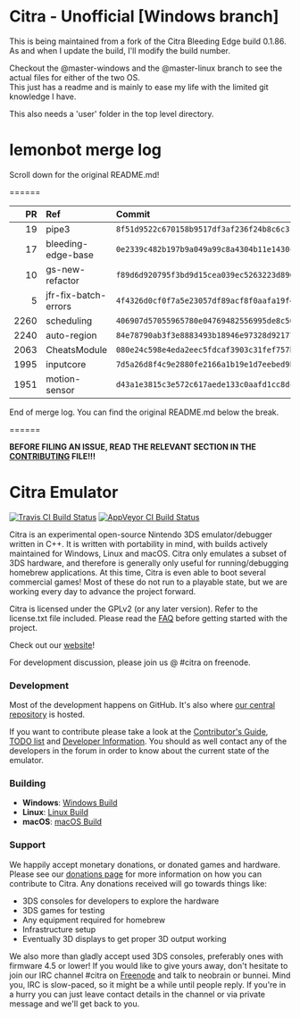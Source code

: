 # Citra - Unofficial [Windows branch]

This is being maintained from a fork of the Citra Bleeding Edge build 0.1.86.  
As and when I update the build, I'll modify the build number.

Checkout the @master-windows and the @master-linux branch to see the actual files for either of the two OS.  
This just has a readme and is mainly to ease my life with the limited git knowledge I have.  

This also needs a 'user' folder in the top level directory.

# lemonbot merge log

Scroll down for the original README.md!

======

|   PR | Ref                  | Commit                                     | Author      | Status   |
|-----:|:---------------------|:-------------------------------------------|:------------|:---------|
|   19 | pipe3                | `8f51d9522c670158b9517df3af236f24b8c6c31f` | MerryMage   | Merged   |
|   17 | bleeding-edge-base   | `0e2339c482b197b9a049a99c8a4304b11e1430c0` | jroweboy    | Merged   |
|   10 | gs-new-refactor      | `f89d6d920795f3bd9d15cea039ec5263223d8960` | JayFoxRox   | Merged   |
|    5 | jfr-fix-batch-errors | `4f4326d0cf0f7a5e23057df89acf8f0aafa19f41` | jroweboy    | Merged   |
| 2260 | scheduling           | `406907d57055965780e04769482556995de8c50a` | Subv        | Merged   |
| 2240 | auto-region          | `84e78790ab3f3e8883493b18946e97328d921774` | wwylele     | Merged   |
| 2063 | CheatsModule         | `080e24c598e4eda2eec5fdcaf3903c31fef757b0` | makotech222 | Merged   |
| 1995 | inputcore            | `7d5a26d8f4c9e2880fe2166a1b19e1d7eebed9b1` | makotech222 | Failed   |
| 1951 | motion-sensor        | `d43a1e3815c3e572c617aede133c0aafd1cc8dc0` | wwylele     | Merged   |

End of merge log. You can find the original README.md below the break.

======

**BEFORE FILING AN ISSUE, READ THE RELEVANT SECTION IN THE [CONTRIBUTING](https://github.com/citra-emu/citra/blob/master/CONTRIBUTING.md#reporting-issues) FILE!!!**

Citra Emulator
==============
[![Travis CI Build Status](https://travis-ci.org/citra-emu/citra.svg?branch=master)](https://travis-ci.org/citra-emu/citra)
[![AppVeyor CI Build Status](https://ci.appveyor.com/api/projects/status/sdf1o4kh3g1e68m9?svg=true)](https://ci.appveyor.com/project/bunnei/citra)

Citra is an experimental open-source Nintendo 3DS emulator/debugger written in C++. It is written with portability in mind, with builds actively maintained for Windows, Linux and macOS. Citra only emulates a subset of 3DS hardware, and therefore is generally only useful for running/debugging homebrew applications. At this time, Citra is even able to boot several commercial games! Most of these do not run to a playable state, but we are working every day to advance the project forward.

Citra is licensed under the GPLv2 (or any later version). Refer to the license.txt file included. Please read the [FAQ](https://github.com/citra-emu/citra/wiki/FAQ) before getting started with the project.

Check out our [website](https://citra-emu.org/)!

For development discussion, please join us @ #citra on freenode.

### Development

Most of the development happens on GitHub. It's also where [our central repository](https://github.com/citra-emu/citra) is hosted.

If you want to contribute please take a look at the [Contributor's Guide](CONTRIBUTING.md), [TODO list](https://docs.google.com/document/d/1SWIop0uBI9IW8VGg97TAtoT_CHNoP42FzYmvG1F4QDA) and [Developer Information](https://github.com/citra-emu/citra/wiki/Developer-Information). You should as well contact any of the developers in the forum in order to know about the current state of the emulator.

### Building

* __Windows__: [Windows Build](https://github.com/citra-emu/citra/wiki/Building-For-Windows)
* __Linux__: [Linux Build](https://github.com/citra-emu/citra/wiki/Building-For-Linux)
* __macOS__: [macOS Build](https://github.com/citra-emu/citra/wiki/Building-for-macOS)


### Support
We happily accept monetary donations, or donated games and hardware. Please see our [donations page](https://citra-emu.org/page/donate) for more information on how you can contribute to Citra. Any donations received will go towards things like:
* 3DS consoles for developers to explore the hardware
* 3DS games for testing
* Any equipment required for homebrew
* Infrastructure setup
* Eventually 3D displays to get proper 3D output working

We also more than gladly accept used 3DS consoles, preferably ones with firmware 4.5 or lower! If you would like to give yours away, don't hesitate to join our IRC channel #citra on [Freenode](http://webchat.freenode.net/?channels=citra) and talk to neobrain or bunnei. Mind you, IRC is slow-paced, so it might be a while until people reply. If you're in a hurry you can just leave contact details in the channel or via private message and we'll get back to you.
